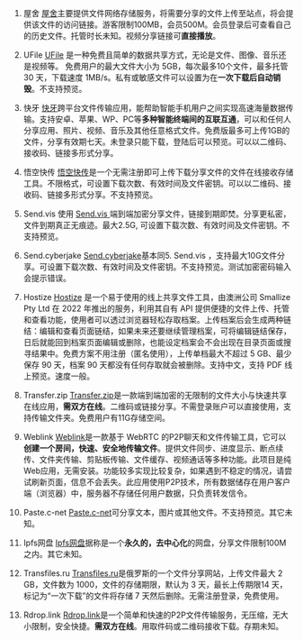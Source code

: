1. 屋舍
[屋舍](http://www.uhsea.com/)主要提供文件网络存储服务，将需要分享的文件上传至站点，将会提供该文件的访问链接。游客限制100MB，会员500M。会员登录后可查看自己的历史文件。托管时长未知。视频分享链接可**直接播放**。

2. UFile
[UFile](https://ufile.io/) 是一种免费且简单的数据共享方式，无论是文件、图像、音乐还是视频等。 免费用户的最大文件大小为 5GB，每次最多10个文件，最多托管 30 天，下载速度 1MB/s。私有或敏感文件可以设置为在**一次下载后自动销毁**。不支持预览。

3. 快牙
[快牙](https://yun.kuaiya.cn/)跨平台文件传输应用，能帮助智能手机用户之间实现高速海量数据传输。支持安卓、苹果、WP、PC等**多种智能终端间的互联互通**，可以和任何人分享应用、照片、视频、音乐及其他任意格式文件。免费版最多可上传1GB的文件，分享有效期七天。未登录只能下载，登陆后可以预览。可以以二维码、接收码、链接多形式分享。

4. 悟空快传
[悟空快传](https://wkkc.vip/)是一个无需注册即可上传下载分享文件的文件在线接收存储工具。不限格式，可设置下载次数、有效时间及文件密钥。可以以二维码、接收码、链接多形式分享。不支持预览。

5. Send.vis 
使用 [Send.vis ](https://send.vis.ee/) 端到端加密分享文件，链接到期即焚。分享更私密，文件到期真正无痕迹。最大2.5G, 可设置下载次数、有效时间及文件密钥。不支持预览。

6. Send.cyberjake
[Send.cyberjake](https://send.cyberjake.xyz/)基本同5. Send.vis ，支持最大10G文件分享。可设置下载次数、有效时间及文件密钥。不支持预览。测试加密密码输入会提示错误。

7. Hostize
[Hostize](https://www.hostize.com/) 是一个易于使用的线上共享文件工具，由澳洲公司 Smallize Pty Ltd 在 2022 年推出的服务，利用其自有 API 提供便捷的文件上传、托管和查看功能，使用者可以透过浏览器轻松存取档案。上传档案后会生成两种链结：编辑和查看页面链结，如果未来还要继续管理档案，可将编辑链结保存，日后就能回到档案页面编辑或删除，也能设定档案会不会出现在目录页面或搜寻结果中。免费方案不用注册（匿名使用），上传单档最大不超过 5 GB、最少保存 90 天，档案 90 天都没有任何存取就会被删除。支持中文，支持 PDF 线上预览。速度一般。

8. Transfer.zip
[Transfer.zip](https://transfer.zip/)是一款端到端加密的无限制的文件大小与快速共享在线应用，**需双方在线**。二维码或链接分享。不需登录账户可以直接使用，支持传输文件夹。免费用户有11G存储空间。

9. Weblink
[Weblink](https://webl.ink/)是一款基于 WebRTC 的P2P聊天和文件传输工具，它可以**创建一个房间，快速、安全地传输文件**。提供文件同步、进度显示、断点续传、文件夹传输、剪贴板传输、文件缓存、视频通话等多种功能。此项目是纯Web应用，无需安装。功能较多实现比较复杂，如果遇到不稳定的情况，请尝试刷新页面，信息不会丢失。此应用使用P2P技术，所有数据储存在用户客户端（浏览器）中，服务器不存储任何用户数据，只负责转发信令。

10. Paste.c-net
[Paste.c-net](https://paste.c-net.org/)可分享文本，图片或其他文件。不支持预览。其它未知。

11. Ipfs网盘
[Ipfs网盘](https://cdn.ipfsscan.io/files.html)据称是一个**永久的，去中心化**的网盘，分享文件限制100M之内。其它未知。

12. Transfiles.ru
[Transfiles.ru](https://transfiles.ru/)是俄罗斯的一个文件分享网站，上传文件最大 2 GB，文件数为 1000，文件的存储期限，默认为 3 天，最长上传期限14 天，标记为“一次下载”的文件将存储 7 天然后删除。无需注册登录，免费使用。

14. Rdrop.link
[Rdrop.link](https://rdrop.link/)是一个简单和快速的P2P文件传输服务，无压缩，无大小限制，安全快捷。**需双方在线**。用取件码或二维码接收下载。存期未知。




